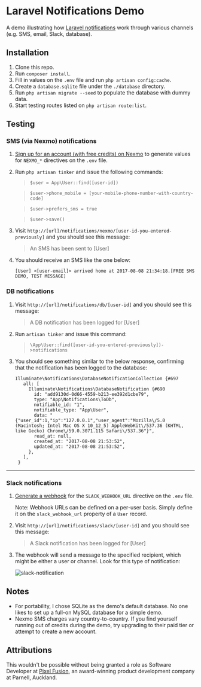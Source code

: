 # Laravel Notifications Demo

A demo illustrating how [Laravel notifications](https://laravel.com/docs/5.4/notifications) work through various channels (e.g. SMS, email, Slack, database).

## Installation

1. Clone this repo.
1. Run `composer install`.
1. Fill in values on the `.env` file and run `php artisan config:cache`.
1. Create a `database.sqlite` file under the `./database` directory.
1. Run `php artisan migrate --seed` to populate the database with dummy data.
1. Start testing routes listed on `php artisan route:list`.

## Testing

### SMS (via Nexmo) notifications

1. [Sign up for an account (with free credits) on Nexmo](https://dashboard.nexmo.com/sign-up) to generate values for `NEXMO_*` directives on the `.env` file.

1. Run `php artisan tinker` and issue the following commands:

    > `$user = App\User::find([user-id])`
    
    > `$user->phone_mobile = [your-mobile-phone-number-with-country-code]`
    
    > `$user->prefers_sms = true`
    
    > `$user->save()`

1. Visit `http://[url]/notifications/nexmo/[user-id-you-entered-previously]` and you should see this message:
   
    > An SMS has been sent to [User]
    
1. You should receive an SMS like the one below:

    ```
    [User] <[user-email]> arrived home at 2017-08-08 21:34:18.[FREE SMS DEMO, TEST MESSAGE]
    ```

### DB notifications

1. Visit `http://[url]/notifications/db/[user-id]` and you should see this message:

    > A DB notification has been logged for [User]
    
1. Run `artisan tinker` and issue this command:

    > `\App\User::find([user-id-you-entered-previously])->notifications`

1. You should see something similar to the below response, confirming that the notification has been logged to the database:
    
    ```
    Illuminate\Notifications\DatabaseNotificationCollection {#697
       all: [
         Illuminate\Notifications\DatabaseNotification {#690
           id: "add9130d-0d66-4559-b213-ee392d1cbe79",
           type: "App\Notifications\ToDb",
           notifiable_id: "1",
           notifiable_type: "App\User",
           data: "{"user_id":1,"ip":"127.0.0.1","user_agent":"Mozilla\/5.0 (Macintosh; Intel Mac OS X 10_12_5) AppleWebKit\/537.36 (KHTML, like Gecko) Chrome\/59.0.3071.115 Safari\/537.36"}",
           read_at: null,
           created_at: "2017-08-08 21:53:52",
           updated_at: "2017-08-08 21:53:52",
         },
       ],
     }
     ```

---

### Slack notifications

1. [Generate a webhook](https://api.slack.com/incoming-webhooks) for the `SLACK_WEBHOOK_URL` directive on the `.env` file.

    Note: Webhook URLs can be defined on a per-user basis. Simply define it on the `slack_webhook_url` property of a `User` record.

1. Visit `http://[url]/notifications/slack/[user-id]` and you should see this message:
   
    > A Slack notification has been logged for [User]
    
1. The webhook will send a message to the specified recipient, which might be either a user or channel. Look for this type of notification:

    ![slack-notification](http://i.imgur.com/RTJwLdkl.jpg)

## Notes

- For portability, I chose SQLite as the demo's default database. No one likes to set up a full-on MySQL database for a simple demo.
- Nexmo SMS charges vary country-to-country. If you find yourself running out of credits during the demo, try upgrading to their paid tier or attempt to create a new account.

## Attributions

This wouldn't be possible without being granted a role as Software Developer at [Pixel Fusion](https://pixelfusion.co.nz/), an award-winning product development company at Parnell, Auckland.

